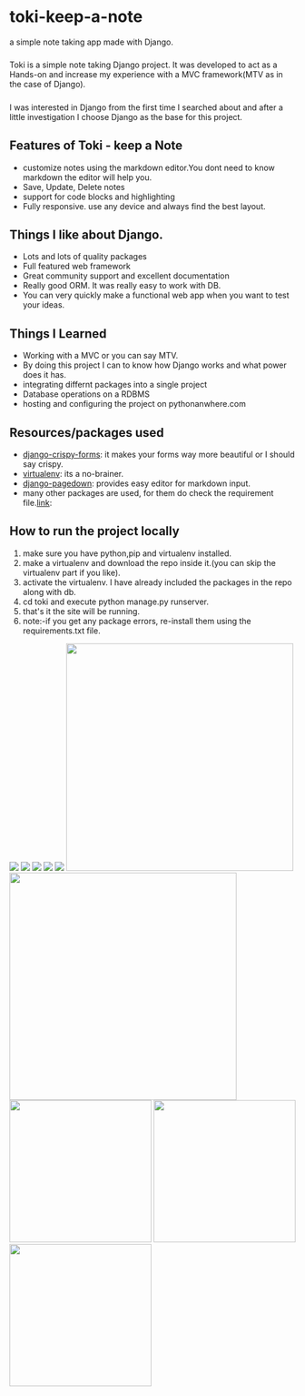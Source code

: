 # toki-keep-a-note
a simple note taking app made with Django.
##### 

Toki is a simple note taking Django project. It was developed to act as a Hands-on and increase my experience with a MVC framework(MTV as in the case of Django).

##### 

I was interested in Django from the first time I searched about and after a little investigation I choose Django as the base for this project.

## Features of Toki - keep a Note

*   customize notes using the markdown editor.You dont need to know markdown the editor will help you.
*   Save, Update, Delete notes
*   support for code blocks and highlighting
*   Fully responsive. use any device and always find the best layout.

## Things I like about Django.

*   Lots and lots of quality packages
*   Full featured web framework
*   Great community support and excellent documentation
*   Really good ORM. It was really easy to work with DB.
*   You can very quickly make a functional web app when you want to test your ideas.

## Things I Learned

*   Working with a MVC or you can say MTV.
*   By doing this project I can to know how Django works and what power does it has.
*   integrating differnt packages into a single project
*   Database operations on a RDBMS
*   hosting and configuring the project on pythonanwhere.com

## Resources/packages used

*   [django-crispy-forms](http://django-crispy-forms.readthedocs.io/en/latest/): it makes your forms way more beautiful or I should say crispy.
*   [virtualenv](https://virtualenv.pypa.io/en/stable/): its a no-brainer.
*   [django-pagedown](https://github.com/timmyomahony/django-pagedown): provides easy editor for markdown input.
*   many other packages are used, for them do check the requirement file.[link](https://github.com/shubhamnishad97/toki-keep-a-note/blob/master/requirements.txt): 


## How to run the project locally

1.   make sure you have python,pip and virtualenv installed.
2.   make a virtualenv and download the repo inside it.(you can skip the virtualenv part if you like).
3.   activate the virtualenv. I have already included the packages in the repo along with db.
4.   cd toki and execute python manage.py runserver.
5.   that's it the site will be running.
6.   note:-if you get any package errors, re-install them using the requirements.txt file.




![](static/toki-screenshots/desktop/notesIndex.PNG) 
![](static/toki-screenshots/desktop/addNotes.PNG) 
![](static/toki-screenshots/desktop/editOrDelete.PNG) 
![](static/toki-screenshots/desktop/userProfile.PNG) 
![](static/toki-screenshots/desktop/adminUserLayout.PNG)
<img src="static/toki-screenshots/desktop/signup.PNG" width="400">
<img src="static/toki-screenshots/desktop/login.PNG" width="400">
<img src="static/toki-screenshots/mobile/home.png" width="250">
<img src="static/toki-screenshots/mobile/addNote.png" width="250">
<img src="static/toki-screenshots/mobile/notesIndex.png" width="250">

